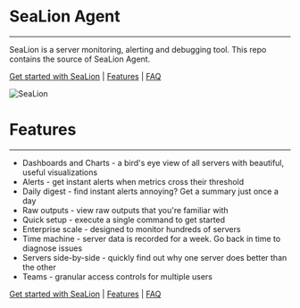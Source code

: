 SeaLion Agent
=============
***
SeaLion is a server monitoring, alerting and debugging tool. This repo contains the source of SeaLion Agent. 

[Get started with SeaLion](https://sealion.com) | [Features](https://sealion.com/features) | [FAQ](https://sealion.com/faq) 

![SeaLion](https://sealion.com/images/hundreds-of-servers.png?v=1409768820 "SeaLion Dashboard")


Features
========
***
* Dashboards and Charts - a bird's eye view of all servers with beautiful, useful visualizations
* Alerts - get instant alerts when metrics cross their threshold
* Daily digest - find instant alerts annoying? Get a summary just once a day
* Raw outputs - view raw outputs that you're familiar with
* Quick setup - execute a single command to get started
* Enterprise scale - designed to monitor hundreds of servers
* Time machine - server data is recorded for a week. Go back in time to diagnose issues
* Servers side-by-side - quickly find out why one server does better than the other
* Teams - granular access controls for multiple users

[Get started with SeaLion](https://sealion.com) | [Features](https://sealion.com/features) | [FAQ](https://sealion.com/faq) 

